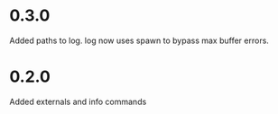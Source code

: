 0.3.0
===
Added paths to log.
log now uses spawn to bypass max buffer errors.


0.2.0
===
Added externals and info commands
